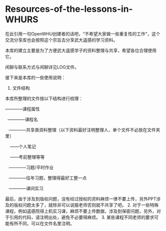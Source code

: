 # Resources-of-the-lessons-in-WHURS
在此引用一句OpenWHU创建者的话吧，“不希望大家做一些重复性的工作”，这个交流分享库也会按照这个宗旨去分享武大遥感的学习资料。

本库的建立主要是为了方便武大遥感学子的资料整理与共享，希望各位合理使用它。

闲聊与联系方式与闲聊详见LOG文件。


接下来是本库的一些使用说明：

1. 文件结构

本库所整理的文件按以下结构进行梳理：

————课程属性

&nbsp;&nbsp;————课程名

&nbsp;&nbsp;&nbsp;————共享类资料整理（以下资料最好注明整理人，单个文件不必放在文件夹里）

&nbsp;&nbsp;&nbsp;&nbsp;——个人笔记

&nbsp;&nbsp;&nbsp;&nbsp;——考前整理等等

&nbsp;&nbsp;&nbsp;————习题/平时作业

&nbsp;&nbsp;&nbsp;————往年习题，整理得最好工整一点

&nbsp;&nbsp;&nbsp;————课间实习

最后，由于涉及到版权问题，没有经过授权的资料麻烦一律不要上传，另外PPT涉及的版权问题太多了，就除非可以说服老师否则就不共享了吧。
2. 对于一些特殊课程，例如遥感院得上机实习课，麻烦不要上传数据，涉及到保密问题，另外，对于引用的代码，请注明出处，避免不必要得麻烦。
3. 某些课程不同老师的要求可能有所不同，可以在文件名里注明。

